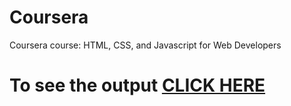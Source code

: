 # Coursera
Coursera course: HTML, CSS, and Javascript for Web Developers

# To see the output [CLICK HERE](https://tusharaseri.github.io/coursera/github.html)

